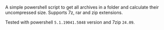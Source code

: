 A simple powershell script to get all archives in a folder and calculate their uncompressed size.
Supports 7z, rar and zip extensions.

Tested with powershell `5.1.19041.5848` version and 7zip `24.09`.
